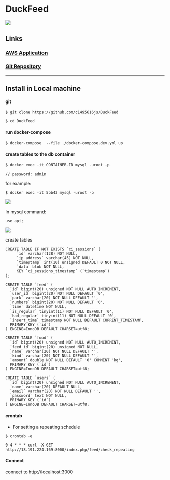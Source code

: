 # DuckFeed

![](https://i.imgur.com/zlsMudm.png)


## Links

### [AWS Application](http://ec2-18-191-224-169.us-east-2.compute.amazonaws.com)

### [Git Repository](https://github.com/c1495616js/DuckFeed)

----

## Install in Local machine

#### git

```
$ git clone https://github.com/c1495616js/DuckFeed

$ cd DuckFeed
```

#### run docker-compose
```
$ docker-compose  --file ./docker-compose.dev.yml up
```

#### create tables to the db container

```
$ docker exec -it CONTAINER-ID mysql -uroot -p

// password: admin
```
for example:

```
$ docker exec -it 5bb43 mysql -uroot -p
```

![](https://i.imgur.com/fnVxZSE.png)



In mysql command:
```
use api;
```

![](https://i.imgur.com/Kbh7QFu.png)

create tables

```
CREATE TABLE IF NOT EXISTS `ci_sessions` (
     `id` varchar(128) NOT NULL,
     `ip_address` varchar(45) NOT NULL,
     `timestamp` int(10) unsigned DEFAULT 0 NOT NULL,
     `data` blob NOT NULL,
     KEY `ci_sessions_timestamp` (`timestamp`)
);

CREATE TABLE `feed` (
  `id` bigint(20) unsigned NOT NULL AUTO_INCREMENT,
  `user_id` bigint(20) NOT NULL DEFAULT '0',
  `park` varchar(20) NOT NULL DEFAULT '',
  `numbers` bigint(20) NOT NULL DEFAULT '0',
  `time` datetime NOT NULL,
  `is_regular` tinyint(11) NOT NULL DEFAULT '0',
  `had_regular` tinyint(11) NOT NULL DEFAULT '0',
  `insert_time` timestamp NOT NULL DEFAULT CURRENT_TIMESTAMP,
  PRIMARY KEY (`id`)
) ENGINE=InnoDB DEFAULT CHARSET=utf8;

CREATE TABLE `food` (
  `id` bigint(20) unsigned NOT NULL AUTO_INCREMENT,
  `feed_id` bigint(20) unsigned NOT NULL,
  `name` varchar(20) NOT NULL DEFAULT '',
  `kind` varchar(20) NOT NULL DEFAULT '',
  `amount` double NOT NULL DEFAULT '0' COMMENT 'kg',
  PRIMARY KEY (`id`)
) ENGINE=InnoDB DEFAULT CHARSET=utf8;

CREATE TABLE `users` (
  `id` bigint(20) unsigned NOT NULL AUTO_INCREMENT,
  `name` varchar(20) DEFAULT NULL,
  `email` varchar(20) NOT NULL DEFAULT '',
  `password` text NOT NULL,
  PRIMARY KEY (`id`)
) ENGINE=InnoDB DEFAULT CHARSET=utf8;
```

#### crontab

- For setting a repeating schedule

```
$ crontab -e
```

```
0 4 * * * curl -X GET http://18.191.224.169:8000/index.php/feed/check_repeating
```

#### Connect

connect to http://localhost:3000